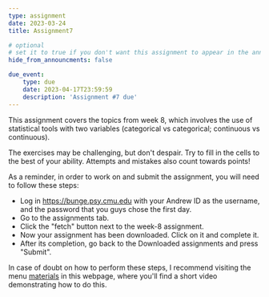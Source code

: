 ```yaml
---
type: assignment
date: 2023-03-24
title: Assignment7

# optional
# set it to true if you don't want this assignment to appear in the announcements section
hide_from_announcments: false

due_event: 
    type: due
    date: 2023-04-17T23:59:59
    description: 'Assignment #7 due'
---
```

<!-- Other additional contents using markdown -->

This assignment covers the topics from week 8, which involves the use of statistical tools with two variables (categorical vs categorical; continuous vs continuous).

The exercises may be challenging, but don't despair. Try to fill in the cells to the best of your ability. Attempts and mistakes also count towards points!

As a reminder, in order to work on and submit the assignment, you will need to follow these steps:

- Log in https://bunge.psy.cmu.edu with your Andrew ID as the username, and the password that you guys chose the first day.
- Go to the assignments tab.
- Click the "fetch" button next to the week-8 assignment.
- Now your assignment has been downloaded. Click on it and complete it.
- After its completion, go back to the Downloaded assignments and press "Submit".

In case of doubt on how to perform these steps, I recommend visiting the menu [materials](https://jrasero.github.io/cm-85309-2023-web/materials) in this  webpage, where you'll find a short video demonstrating how to do this.
